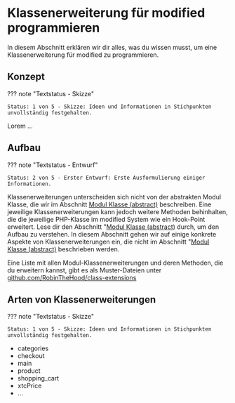 # Klassenerweiterung für modified programmieren

In diesem Abschnitt erklären wir dir alles, was du wissen musst, um eine Klassenerweiterung für modified zu programmieren.

## Konzept

??? note "Textstatus - Skizze"

    Status: 1 von 5 - Skizze: Ideen und Informationen in Stichpunkten unvollständig festgehalten.

Lorem ...

## Aufbau

??? note "Textstatus - Entwurf"

    Status: 2 von 5 - Erster Entwurf: Erste Ausformulierung einiger Informationen. 

Klassenerweiterungen unterscheiden sich nicht von der abstrakten Modul Klasse, die wir im Abschnitt [Modul Klasse (abstract)](/module-class/) beschreiben. Eine jeweilige Klassenerweiterungen kann jedoch weitere Methoden behinhalten, die die jeweilige PHP-Klasse im modified System wie ein Hook-Point erweitert. Lese dir den Abschnitt "[Modul Klasse (abstract)](/module-class/) durch, um den Aufbau zu verstehen. In diesem Abschnitt gehen wir auf einige konkrete Aspekte von Klassenerweiterungen ein, die nicht im Abschnitt "[Modul Klasse (abstract)](/module-class/) beschrieben werden.

Eine Liste mit allen Modul-Klassenerweiterungen und deren Methoden, die du erweitern kannst, gibt es als Muster-Dateien unter [github.com/RobinTheHood/class-extensions](https://github.com/RobinTheHood/class-extensions)


## Arten von Klassenerweiterungen

??? note "Textstatus - Skizze"

    Status: 1 von 5 - Skizze: Ideen und Informationen in Stichpunkten unvollständig festgehalten.

- categories
- checkout
- main
- product
- shopping_cart
- xtcPrice
- ...
